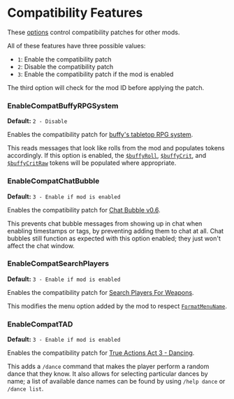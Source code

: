 # Compatibility Features

These [options](./index.md) control compatibility patches for other mods.

All of these features have three possible values:
- `1`: Enable the compatibility patch
- `2`: Disable the compatibility patch
- `3`: Enable the compatibility patch if the mod is enabled

The third option will check for the mod ID before applying the patch.

### EnableCompatBuffyRPGSystem
**Default:** `2 - Disable`

Enables the compatibility patch for [buffy's tabletop RPG system](https://steamcommunity.com/sharedfiles/filedetails/?id=2728250841).

This reads messages that look like rolls from the mod and populates tokens accordingly.
If this option is enabled, the [`$buffyRoll`](../format-strings/tokens.md#buffyroll), [`$buffyCrit`](../format-strings/tokens.md#buffycrit), and [`$buffyCritRaw`](../format-strings/tokens.md#buffycritraw) tokens will be populated where appropriate.

### EnableCompatChatBubble
**Default:** `3 - Enable if mod is enabled`

Enables the compatibility patch for [Chat Bubble v0.6](https://steamcommunity.com/sharedfiles/filedetails/?id=2688676019).

This prevents chat bubble messages from showing up in chat when enabling timestamps or tags, by preventing adding them to chat at all.
Chat bubbles still function as expected with this option enabled; they just won't affect the chat window.

### EnableCompatSearchPlayers
**Default:** `3 - Enable if mod is enabled`

Enables the compatibility patch for [Search Players For Weapons](https://steamcommunity.com/sharedfiles/filedetails/?id=2873010748).

This modifies the menu option added by the mod to respect [`FormatMenuName`](../sandbox-options/component-formats.md#formatmenuname).

### EnableCompatTAD
**Default:** `3 - Enable if mod is enabled`

Enables the compatibility patch for [True Actions Act 3 - Dancing](https://steamcommunity.com/sharedfiles/filedetails/?id=2648779556).

This adds a `/dance` command that makes the player perform a random dance that they know.
It also allows for selecting particular dances by name; a list of available dance names can be found by using `/help dance` or `/dance list`.
